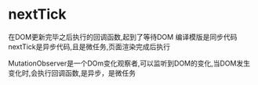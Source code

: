 # nextTick

在DOM更新完毕之后执行的回调函数,起到了等待DOM
编译模版是同步代码
nextTick是异步代码,且是微任务,页面渲染完成后执行

MutationObserver是一个DOm变化观察者,可以监听到DOM的变化,当DOM发生变化时,会执行回调函数,是异步，是微任务